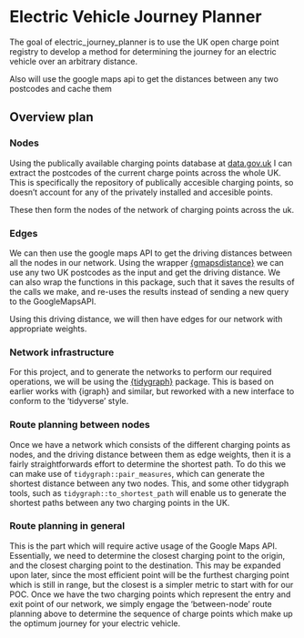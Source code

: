 
<!-- README.md is generated from README.Rmd. Please edit that file -->

# Electric Vehicle Journey Planner

<!-- badges: start -->

<!-- badges: end -->

The goal of electric\_journey\_planner is to use the UK open charge
point registry to develop a method for determining the journey for an
electric vehicle over an arbitrary distance.

Also will use the google maps api to get the distances between any two
postcodes and cache them

## Overview plan

### Nodes

Using the publically available charging points database at
[data.gov.uk](https://data.gov.uk/dataset/1ce239a6-d720-4305-ab52-17793fedfac3/national-charge-point-registry)
I can extract the postcodes of the current charge points across the
whole UK. This is specifically the repository of publically accesible
charging points, so doesn’t account for any of the privately installed
and accesible points.

These then form the nodes of the network of charging points across the
uk.

### Edges

We can then use the google maps API to get the driving distances between
all the nodes in our network. Using the wrapper
[{gmapsdistance}](https://cran.r-project.org/web/packages/gmapsdistance/readme/README.html)
we can use any two UK postcodes as the input and get the driving
distance. We can also wrap the functions in this package, such that it
saves the results of the calls we make, and re-uses the results instead
of sending a new query to the GoogleMapsAPI.

Using this driving distance, we will then have edges for our network
with appropriate weights.

### Network infrastructure

For this project, and to generate the networks to perform our required
operations, we will be using the
[{tidygraph}](https://cran.r-project.org/web/packages/tidygraph/tidygraph.pdf)
package. This is based on earlier works with {igraph} and similar, but
reworked with a new interface to conform to the ‘tidyverse’ style.

### Route planning between nodes

Once we have a network which consists of the different charging points
as nodes, and the driving distance between them as edge weights, then it
is a fairly straightforwards effort to determine the shortest path. To
do this we can make use of `tidygraph::pair_measures`, which can
generate the shortest distance between any two nodes. This, and some
other tidygraph tools, such as `tidygraph::to_shortest_path` will enable
us to generate the shortest paths between any two charging points in the
UK.

### Route planning in general

This is the part which will require active usage of the Google Maps API.
Essentially, we need to determine the closest charging point to the
origin, and the closest charging point to the destination. This may be
expanded upon later, since the most efficient point will be the furthest
charging point which is still in range, but the closest is a simpler
metric to start with for our POC. Once we have the two charging points
which represent the entry and exit point of our network, we simply
engage the ‘between-node’ route planning above to determine the sequence
of charge points which make up the optimum journey for your electric
vehicle.
